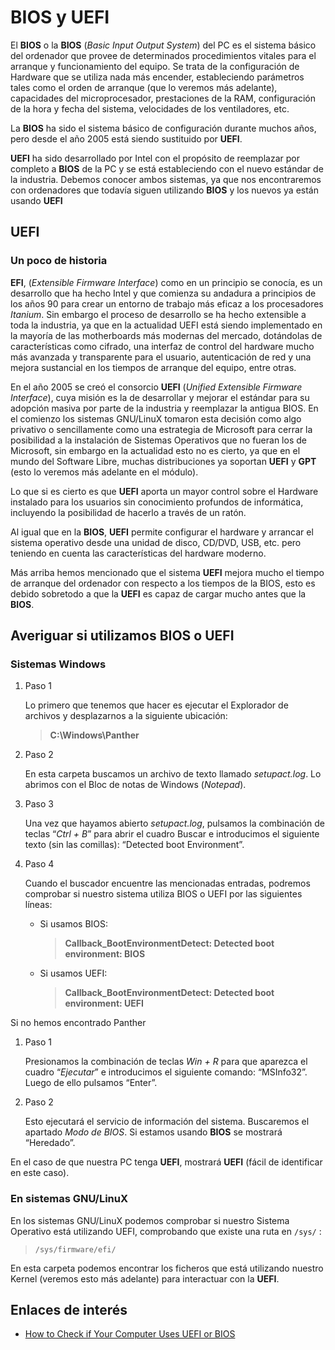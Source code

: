 
# BIOS y UEFI

El **BIOS** o la **BIOS** (*Basic Input Output System*) del PC es el sistema básico del ordenador que provee de determinados procedimientos vitales para el arranque y funcionamiento del equipo. Se trata de la configuración de Hardware que se utiliza nada más encender, estableciendo parámetros tales como el orden de arranque (que lo veremos más adelante), capacidades del microprocesador, prestaciones de la RAM, configuración de la hora y fecha del sistema, velocidades de los ventiladores, etc.

La **BIOS** ha sido el sistema básico de configuración durante muchos años, pero desde el año 2005 está siendo sustituido por **UEFI**.

**UEFI** ha sido desarrollado por Intel con el propósito de reemplazar por completo a **BIOS** de la PC y se está estableciendo con el nuevo estándar de la industria. Debemos conocer ambos sistemas, ya que nos encontraremos con ordenadores que todavía siguen utilizando **BIOS** y los nuevos ya están usando **UEFI**

## UEFI

### Un poco de historia 

**EFI**, (*Extensible Firmware Interface*) como en un principio se conocía, es un desarrollo que ha hecho Intel y que comienza su andadura a principios de los años 90 para crear un entorno de trabajo más eficaz a los procesadores *Itanium*. Sin embargo el proceso de desarrollo se ha hecho extensible a toda la industria, ya que en la actualidad UEFI está siendo implementado en la mayoría de las motherboards más modernas del mercado, dotándolas de características como cifrado, una interfaz de control del hardware mucho más avanzada y transparente para el usuario,  autenticación de red y una mejora sustancial en los tiempos de arranque del equipo, entre otras.

En el año 2005 se creó el consorcio **UEFI** (*Unified Extensible Firmware Interface*), cuya misión es la de desarrollar y mejorar el estándar para su adopción masiva por parte de la industria y reemplazar la antigua BIOS. En el comienzo los sistemas GNU/LinuX tomaron esta decisión como algo privativo o sencillamente como una estrategia de Microsoft para cerrar la posibilidad a la instalación de Sistemas Operativos que no fueran los de Microsoft, sin embargo en la actualidad esto no es cierto, ya que en el mundo del Software Libre, muchas distribuciones ya soportan **UEFI** y **GPT** (esto lo veremos más adelante en el módulo). 

Lo que si es cierto es que **UEFI**  aporta un mayor control sobre el Hardware instalado para los usuarios sin conocimiento profundos de informática, incluyendo la posibilidad de hacerlo a través de un ratón.

Al igual que en la **BIOS**, **UEFI** permite configurar el hardware y arrancar el sistema operativo desde una unidad de disco, CD/DVD, USB, etc. pero teniendo en cuenta las características del hardware moderno. 

Más arriba hemos mencionado que el sistema **UEFI** mejora mucho el tiempo de arranque del ordenador con respecto a los tiempos de la BIOS, esto es debido sobretodo a que la **UEFI** es capaz de cargar mucho antes que la **BIOS**.

## Averiguar si utilizamos BIOS o UEFI

### Sistemas Windows

1. Paso 1

   Lo primero que tenemos que hacer es ejecutar el Explorador de archivos y desplazarnos a la siguiente ubicación:

   > **C:\\Windows\\Panther**

2. Paso 2

   En esta carpeta buscamos un archivo de texto llamado *setupact.log*. Lo abrimos con el Bloc de notas de Windows (*Notepad*).

3. Paso 3

   Una vez que hayamos abierto *setupact.log*, pulsamos la combinación de teclas “*Ctrl + B*” para abrir el cuadro Buscar e introducimos el siguiente texto (sin las comillas): “Detected boot Environment”.

4. Paso 4

   Cuando el buscador encuentre las mencionadas entradas, podremos comprobar si nuestro sistema utiliza BIOS o UEFI por las siguientes líneas:

   + Si usamos BIOS:

      > **Callback_BootEnvironmentDetect: Detected boot environment: BIOS**

   + Si usamos UEFI:

      > **Callback_BootEnvironmentDetect: Detected boot environment: UEFI**
	  

Si no hemos encontrado Panther

1. Paso 1

   Presionamos la combinación de teclas *Win + R* para que aparezca el cuadro “*Ejecutar*” e introducimos el siguiente comando: “MSInfo32”. Luego de ello pulsamos “Enter”.

2. Paso 2

   Esto ejecutará el servicio de información del sistema. Buscaremos el apartado *Modo de BIOS*. Si estamos usando **BIOS** se mostrará “Heredado”.

  En el caso de que nuestra PC tenga **UEFI**, mostrará **UEFI** (fácil de identificar en este caso).


### En sistemas GNU/LinuX 

En los sistemas GNU/LinuX podemos comprobar si nuestro Sistema Operativo está utilizando UEFI, comprobando que existe una ruta en `/sys/` :

> `/sys/firmware/efi/`

En esta carpeta podemos encontrar los ficheros que está utilizando nuestro Kernel (veremos esto más adelante) para interactuar con la **UEFI**.

## Enlaces de interés

* [How to Check if Your Computer Uses UEFI or BIOS](https://itsfoss.com/check-uefi-or-bios/)

